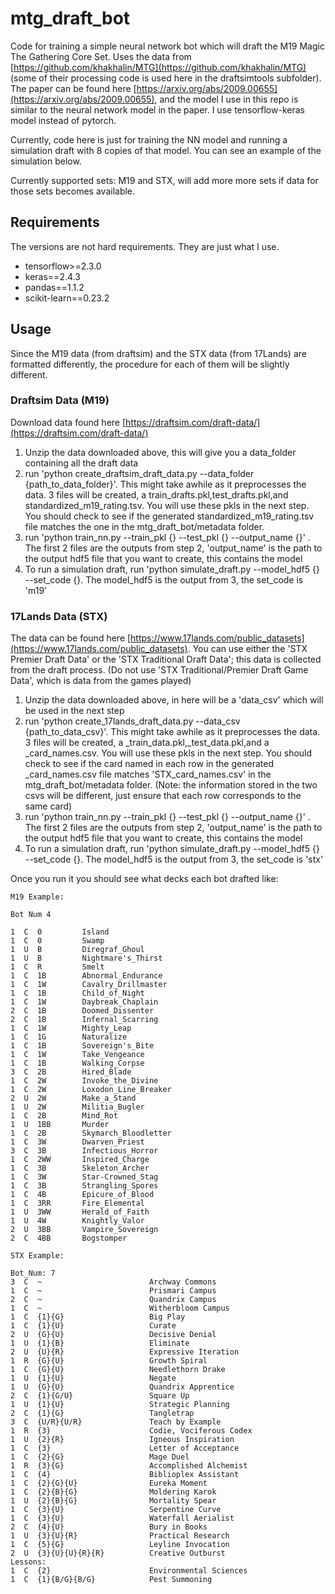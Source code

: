 # mtg_draft_bot

Code for training a simple neural network bot which will draft the M19 Magic The Gathering Core Set. 
Uses the data from [https://github.com/khakhalin/MTG](https://github.com/khakhalin/MTG) (some of their processing code is used here in the draftsimtools subfolder).
The paper can be found here [https://arxiv.org/abs/2009.00655](https://arxiv.org/abs/2009.00655), and the model I use in this
repo is similar to the neural network model in the paper. I use tensorflow-keras model instead of pytorch.

Currently, code here is just for training the NN model and running a simulation draft with 8
copies of that model. You can see an example of the simulation below.

Currently supported sets: M19 and STX, will add more more sets if data for those sets becomes available.

## Requirements
The versions are not hard requirements. They are just what I use.
* tensorflow>=2.3.0
* keras==2.4.3
* pandas==1.1.2
* scikit-learn==0.23.2


## Usage
Since the M19 data (from draftsim) and the STX data (from 17Lands) are formatted differently, the procedure for each of them will be slightly different.

### Draftsim Data (M19)
Download data found here [https://draftsim.com/draft-data/](https://draftsim.com/draft-data/)

1. Unzip the data downloaded above, this will give you a data_folder containing all the draft data
2. run 'python create_draftsim_draft_data.py --data_folder {path_to_data_folder}'. This might take awhile as it preprocesses the data.
3 files will be created, a train_drafts.pkl,test_drafts.pkl,and standardized_m19_rating.tsv. You will use these pkls in the next step. You should check to see if the generated standardized_m19_rating.tsv file matches the one in the mtg_draft_bot/metadata folder.
3. run  'python train_nn.py --train_pkl {} --test_pkl {} --output_name {}' . The first 
2 files are the outputs from step 2, 'output_name' is the path to the output hdf5 file that you want to create, this contains the model
4. To run a simulation draft, run 'python simulate_draft.py --model_hdf5 {} --set_code {}. 
The model_hdf5 is the output from 3, the set_code is 'm19'

### 17Lands Data (STX)
The data can be found here [https://www.17lands.com/public_datasets](https://www.17lands.com/public_datasets). You can use either the 'STX Premier Draft Data' or the 'STX Traditional Draft Data'; this data is collected from the draft process. (Do not use 'STX Traditional/Premier Draft Game Data', which is data from the games played)
1. Unzip the data downloaded above, in here will be a 'data_csv' which will be used in the next step
2. run 'python create_17lands_draft_data.py --data_csv {path_to_data_csv}'. This might take awhile as it preprocesses the data.
3 files will be created, a _train_data.pkl,_test_data.pkl,and a _card_names.csv. You will use these pkls in the next step. You should check to see if the card named in each row in the generated _card_names.csv file matches 'STX_card_names.csv' in the mtg_draft_bot/metadata folder. (Note: the information stored in the two csvs will be different, just ensure that each row corresponds to the same card)
3. run  'python train_nn.py --train_pkl {} --test_pkl {} --output_name {}' . The first 
2 files are the outputs from step 2, 'output_name' is the path to the output hdf5 file that you want to create, this contains the model
4. To run a simulation draft, run 'python simulate_draft.py --model_hdf5 {} --set_code {}. 
The model_hdf5 is the output from 3, the set_code is 'stx'


Once you run it you should see what decks each bot drafted like:

```
M19 Example:

Bot Num 4

1  C  0         Island
1  C  0         Swamp
1  U  B         Diregraf_Ghoul
1  U  B         Nightmare's_Thirst
1  C  R         Smelt
1  C  1B        Abnormal_Endurance
1  C  1W        Cavalry_Drillmaster
1  C  1B        Child_of_Night
1  C  1W        Daybreak_Chaplain
2  C  1B        Doomed_Dissenter
2  C  1B        Infernal_Scarring
1  C  1W        Mighty_Leap
1  C  1G        Naturalize
1  C  1B        Sovereign's_Bite
1  C  1W        Take_Vengeance
1  C  1B        Walking_Corpse
3  C  2B        Hired_Blade
1  C  2W        Invoke_the_Divine
1  C  2W        Loxodon_Line_Breaker
2  U  2W        Make_a_Stand
1  U  2W        Militia_Bugler
1  C  2B        Mind_Rot
1  U  1BB       Murder
1  C  2B        Skymarch_Bloodletter
1  C  3W        Dwarven_Priest
3  C  3B        Infectious_Horror
1  C  2WW       Inspired_Charge
1  C  3B        Skeleton_Archer
1  C  3W        Star-Crowned_Stag
1  C  3B        Strangling_Spores
1  C  4B        Epicure_of_Blood
1  C  3RR       Fire_Elemental
1  U  3WW       Herald_of_Faith
1  U  4W        Knightly_Valor
2  U  3BB       Vampire_Sovereign
2  C  4BB       Bogstomper

STX Example:

Bot_Num: 7
3  C  ~                        Archway Commons
1  C  ~                        Prismari Campus
2  C  ~                        Quandrix Campus
1  C  ~                        Witherbloom Campus
1  C  {1}{G}                   Big Play
1  C  {1}{U}                   Curate
2  U  {G}{U}                   Decisive Denial
1  U  {1}{B}                   Eliminate
2  U  {U}{R}                   Expressive Iteration
1  R  {G}{U}                   Growth Spiral
1  C  {G}{U}                   Needlethorn Drake
1  U  {1}{U}                   Negate
1  U  {G}{U}                   Quandrix Apprentice
2  C  {1}{G/U}                 Square Up
1  U  {1}{U}                   Strategic Planning
2  C  {1}{G}                   Tangletrap
3  C  {U/R}{U/R}               Teach by Example
1  R  {3}                      Codie, Vociferous Codex
1  U  {2}{R}                   Igneous Inspiration
1  C  {3}                      Letter of Acceptance
1  C  {2}{G}                   Mage Duel
1  R  {3}{G}                   Accomplished Alchemist
1  C  {4}                      Biblioplex Assistant
1  C  {2}{G}{U}                Eureka Moment
1  C  {2}{B}{G}                Moldering Karok
1  U  {2}{B}{G}                Mortality Spear
1  C  {3}{U}                   Serpentine Curve
1  C  {3}{U}                   Waterfall Aerialist
2  C  {4}{U}                   Bury in Books
1  U  {3}{U}{R}                Practical Research
1  C  {5}{G}                   Leyline Invocation
2  U  {3}{U}{U}{R}{R}          Creative Outburst
Lessons:
1  C  {2}                      Environmental Sciences
1  C  {1}{B/G}{B/G}            Pest Summoning
```
